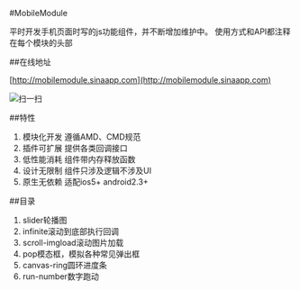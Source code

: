 #MobileModule

平时开发手机页面时写的js功能组件，并不断增加维护中。
使用方式和API都注释在每个模块的头部

##在线地址

[http://mobilemodule.sinaapp.com](http://mobilemodule.sinaapp.com)

![扫一扫](http://mobilemodule.sinaapp.com/test/erw.png)

##特性

1. 模块化开发 遵循AMD、CMD规范
2. 插件可扩展 提供各类回调接口
3. 低性能消耗 组件带内存释放函数
4. 设计无限制 组件只涉及逻辑不涉及UI
6. 原生无依赖 适配ios5+ android2.3+

##目录

1. slider轮播图
2. infinite滚动到底部执行回调
3. scroll-imgload滚动图片加载
4. pop模态框，模拟各种常见弹出框
5. canvas-ring圆环进度条
6. run-number数字跑动